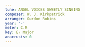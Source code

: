```yaml
---
tune: ANGEL VOICES SWEETLY SINGING
composer: W. J. Kirkpatrick
arranger: Gurdon Robins
year: '-'
meter: C.M
key: E♭ Major
anacrusis: 0
---
```

